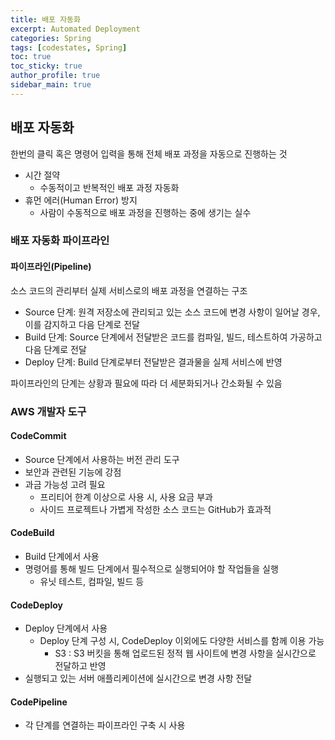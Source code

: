 ```yaml
---
title: 배포 자동화
excerpt: Automated Deployment
categories: Spring
tags: [codestates, Spring]
toc: true
toc_sticky: true
author_profile: true
sidebar_main: true
---
```


## 배포 자동화
한번의 클릭 혹은 명령어 입력을 통해 전체 배포 과정을 자동으로 진행하는 것

- 시간 절약
  - 수동적이고 반복적인 배포 과정 자동화
- 휴먼 에러(Human Error) 방지
  - 사람이 수동적으로 배포 과정을 진행하는 중에 생기는 실수

### 배포 자동화 파이프라인
#### 파이프라인(Pipeline)
소스 코드의 관리부터 실제 서비스로의 배포 과정을 연결하는 구조
- Source 단계: 원격 저장소에 관리되고 있는 소스 코드에 변경 사항이 일어날 경우, 이를 감지하고 다음 단계로 전달
- Build 단계: Source 단계에서 전달받은 코드를 컴파일, 빌드, 테스트하여 가공하고 다음 단계로 전달
- Deploy 단계: Build 단계로부터 전달받은 결과물을 실제 서비스에 반영

파이프라인의 단계는 상황과 필요에 따라 더 세분화되거나 간소화될 수 있음

### AWS 개발자 도구
#### CodeCommit
- Source 단계에서 사용하는 버전 관리 도구
- 보안과 관련된 기능에 강점
- 과금 가능성 고려 필요
  - 프리티어 한계 이상으로 사용 시, 사용 요금 부과
  - 사이드 프로젝트나 가볍게 작성한 소스 코드는 GitHub가 효과적

#### CodeBuild
- Build 단계에서 사용
- 명령어를 통해 빌드 단계에서 필수적으로 실행되어야 할 작업들을 실행
  - 유닛 테스트, 컴파일, 빌드 등

#### CodeDeploy
- Deploy 단계에서 사용
  - Deploy 단계 구성 시, CodeDeploy 이외에도 다양한 서비스를 함께 이용 가능
    - S3 : S3 버킷을 통해 업로드된 정적 웹 사이트에 변경 사항을 실시간으로 전달하고 반영
- 실행되고 있는 서버 애플리케이션에 실시간으로 변경 사항 전달

#### CodePipeline
- 각 단계를 연결하는 파이프라인 구축 시 사용
